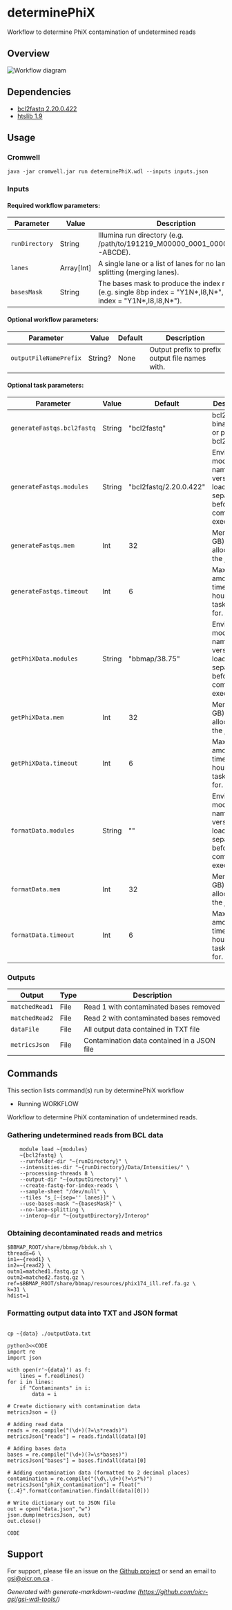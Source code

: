 # determinePhiX

Workflow to determine PhiX contamination of undetermined reads

## Overview

![](./determinePhiX.svg?raw=true "Workflow diagram")

## Dependencies

* [bcl2fastq 2.20.0.422](https://support.illumina.com/sequencing/sequencing_software/bcl2fastq-conversion-software.html)
* [htslib 1.9](https://github.com/samtools/htslib)


## Usage

### Cromwell
```
java -jar cromwell.jar run determinePhiX.wdl --inputs inputs.json
```

### Inputs

#### Required workflow parameters:
Parameter|Value|Description
---|---|---
`runDirectory`|String|Illumina run directory (e.g. /path/to/191219_M00000_0001_000000000-ABCDE).
`lanes`|Array[Int]|A single lane or a list of lanes for no lane splitting (merging lanes).
`basesMask`|String|The bases mask to produce the index reads (e.g. single 8bp index = "Y1N*,I8,N*", dual 8bp index = "Y1N*,I8,I8,N*").


#### Optional workflow parameters:
Parameter|Value|Default|Description
---|---|---|---
`outputFileNamePrefix`|String?|None|Output prefix to prefix output file names with.


#### Optional task parameters:
Parameter|Value|Default|Description
---|---|---|---
`generateFastqs.bcl2fastq`|String|"bcl2fastq"|bcl2fastq binary name or path to bcl2fastq.
`generateFastqs.modules`|String|"bcl2fastq/2.20.0.422"|Environment module name and version to load (space separated) before command execution.
`generateFastqs.mem`|Int|32|Memory (in GB) to allocate to the job.
`generateFastqs.timeout`|Int|6|Maximum amount of time (in hours) the task can run for.
`getPhiXData.modules`|String|"bbmap/38.75"|Environment module name and version to load (space separated) before command execution.
`getPhiXData.mem`|Int|32|Memory (in GB) to allocate to the job.
`getPhiXData.timeout`|Int|6|Maximum amount of time (in hours) the task can run for.
`formatData.modules`|String|""|Environment module name and version to load (space separated) before command execution.
`formatData.mem`|Int|32|Memory (in GB) to allocate to the job.
`formatData.timeout`|Int|6|Maximum amount of time (in hours) the task can run for.


### Outputs

Output | Type | Description
---|---|---
`matchedRead1`|File|Read 1 with contaminated bases removed
`matchedRead2`|File|Read 2 with contaminated bases removed
`dataFile`|File|All output data contained in TXT file
`metricsJson`|File|Contamination data contained in a JSON file


## Commands
 This section lists command(s) run by determinePhiX workflow
 
 * Running WORKFLOW
 
 Workflow to determine PhiX contamination of undetermined reads.
 
 ### Gathering undetermined reads from BCL data
 ```
     module load ~{modules}
     ~{bcl2fastq} \
     --runfolder-dir "~{runDirectory}" \
     --intensities-dir "~{runDirectory}/Data/Intensities/" \
     --processing-threads 8 \
     --output-dir "~{outputDirectory}" \
     --create-fastq-for-index-reads \
     --sample-sheet "/dev/null" \
     --tiles "s_[~{sep='' lanes}]" \
     --use-bases-mask "~{basesMask}" \
     --no-lane-splitting \
     --interop-dir "~{outputDirectory}/Interop"
 ```
 ### Obtaining decontaminated reads and metrics
 ```
 $BBMAP_ROOT/share/bbmap/bbduk.sh \
 threads=6 \
 in1=~{read1} \
 in2=~{read2} \
 outm1=matched1.fastq.gz \
 outm2=matched2.fastq.gz \
 ref=$BBMAP_ROOT/share/bbmap/resources/phix174_ill.ref.fa.gz \
 k=31 \
 hdist=1
 
 ```
 ### Formatting output data into TXT and JSON format
 ```
 
 cp ~{data} ./outputData.txt
 
 python3<<CODE
 import re
 import json
 
 with open(r'~{data}') as f:
     lines = f.readlines()
 for i in lines:
     if "Contaminants" in i:
         data = i
 
 # Create dictionary with contamination data
 metricsJson = {}
 
 # Adding read data
 reads = re.compile("(\d+)(?=\s*reads)")
 metricsJson["reads"] = reads.findall(data)[0]
 
 # Adding bases data
 bases = re.compile("(\d+)(?=\s*bases)")
 metricsJson["bases"] = bases.findall(data)[0]
 
 # Adding contamination data (formatted to 2 decimal places)
 contamination = re.compile("(\d\.\d+)(?=\s*%)")
 metricsJson["phiX_contamination"] = float("{:.4}".format(contamination.findall(data)[0]))
 
 # Write dictionary out to JSON file
 out = open("data.json","w")
 json.dump(metricsJson, out)
 out.close()
 
 CODE
 
 ```
 ## Support

For support, please file an issue on the [Github project](https://github.com/oicr-gsi) or send an email to gsi@oicr.on.ca .

_Generated with generate-markdown-readme (https://github.com/oicr-gsi/gsi-wdl-tools/)_
